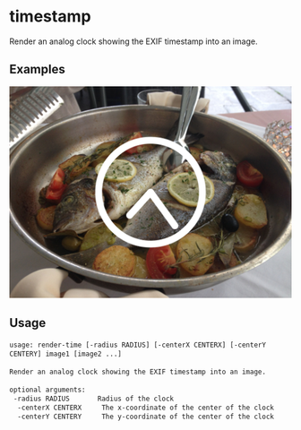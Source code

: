 timestamp
=========

Render an analog clock showing the EXIF timestamp into an image.

Examples
--------

![Large Clock](graphics/timestamp.jpg)

Usage
-----

```
usage: render-time [-radius RADIUS] [-centerX CENTERX] [-centerY CENTERY] image1 [image2 ...]

Render an analog clock showing the EXIF timestamp into an image.

optional arguments:
 -radius RADIUS       Radius of the clock
  -centerX CENTERX     The x-coordinate of the center of the clock
  -centerY CENTERY     The y-coordinate of the center of the clock
```
